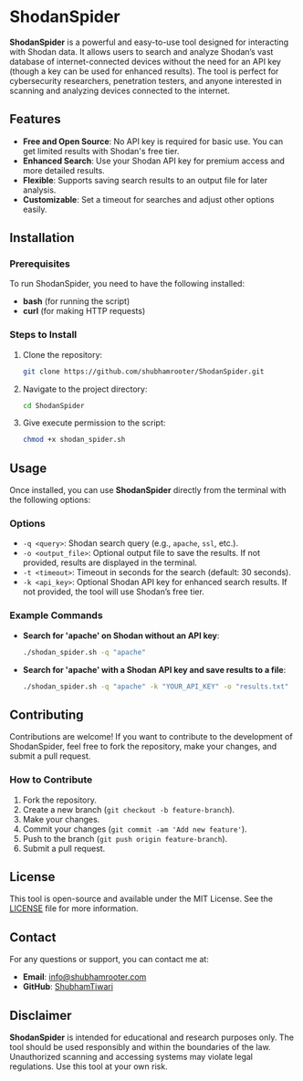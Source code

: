 
# ShodanSpider

**ShodanSpider** is a powerful and easy-to-use tool designed for interacting with Shodan data. It allows users to search and analyze Shodan’s vast database of internet-connected devices without the need for an API key (though a key can be used for enhanced results). The tool is perfect for cybersecurity researchers, penetration testers, and anyone interested in scanning and analyzing devices connected to the internet.

## Features

- **Free and Open Source**: No API key is required for basic use. You can get limited results with Shodan's free tier.
- **Enhanced Search**: Use your Shodan API key for premium access and more detailed results.
- **Flexible**: Supports saving search results to an output file for later analysis.
- **Customizable**: Set a timeout for searches and adjust other options easily.

## Installation

### Prerequisites

To run ShodanSpider, you need to have the following installed:

- **bash** (for running the script)
- **curl** (for making HTTP requests)

### Steps to Install

1. Clone the repository:
   ```bash
   git clone https://github.com/shubhamrooter/ShodanSpider.git
   ```

2. Navigate to the project directory:
   ```bash
   cd ShodanSpider
   ```

3. Give execute permission to the script:
   ```bash
   chmod +x shodan_spider.sh
   ```

## Usage

Once installed, you can use **ShodanSpider** directly from the terminal with the following options:

### Options

- `-q <query>`: Shodan search query (e.g., `apache`, `ssl`, etc.).
- `-o <output_file>`: Optional output file to save the results. If not provided, results are displayed in the terminal.
- `-t <timeout>`: Timeout in seconds for the search (default: 30 seconds).
- `-k <api_key>`: Optional Shodan API key for enhanced search results. If not provided, the tool will use Shodan’s free tier.

### Example Commands

- **Search for 'apache' on Shodan without an API key**:
  ```bash
  ./shodan_spider.sh -q "apache"
  ```

- **Search for 'apache' with a Shodan API key and save results to a file**:
  ```bash
  ./shodan_spider.sh -q "apache" -k "YOUR_API_KEY" -o "results.txt"
  ```

## Contributing

Contributions are welcome! If you want to contribute to the development of ShodanSpider, feel free to fork the repository, make your changes, and submit a pull request.

### How to Contribute

1. Fork the repository.
2. Create a new branch (`git checkout -b feature-branch`).
3. Make your changes.
4. Commit your changes (`git commit -am 'Add new feature'`).
5. Push to the branch (`git push origin feature-branch`).
6. Submit a pull request.

## License

This tool is open-source and available under the MIT License. See the [LICENSE](LICENSE) file for more information.

## Contact

For any questions or support, you can contact me at:

- **Email**: info@shubhamrooter.com
- **GitHub**: [ShubhamTiwari](https://github.com/shubhamrooter)

## Disclaimer

**ShodanSpider** is intended for educational and research purposes only. The tool should be used responsibly and within the boundaries of the law. Unauthorized scanning and accessing systems may violate legal regulations. Use this tool at your own risk.
